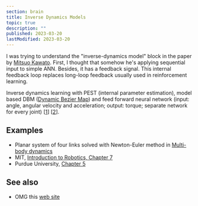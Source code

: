 ```yaml
---
section: brain
title: Inverse Dynamics Models
topic: true
description: ""
published: 2023-03-20
lastModified: 2023-03-20
---
```


I was trying to understand the "inverse-dynamics model" block in the paper by [Mitsuo Kawato](https://www.researchgate.net/profile/Mitsuo-Kawato/publication/19486290_A_hierarchical_neural-network_model_for_control_and_learning_of_voluntary_movement/links/567487f208ae0ad265ba7ab0/A-hierarchical-neural-network-model-for-control-and-learning-of-voluntary-movement.pdf). First, I thought that somehow he's applying sequential input to simple ANN. Besides, it has a feedback signal. This internal feedback loop replaces long-loop feedback usually used in reinforcement learning.


Inverse dynamics learning with PEST (internal parameter estimation), model based DBM ([Dynamic Bezier Map](https://www.researchgate.net/publication/261353871_Learning_robot_dynamics_with_Kinematic_Bezier_Maps)) and feed forward neural network (input: angle, angular velocity and acceleration; output: torque; separate network for every joint)
\[[1](https://am.is.mpg.de/uploads_file/attachment/attachment/302/paper.pdf)]
\[[2](https://h2t.anthropomatik.kit.edu/pdf/Hitzler2019.pdf)].


## Examples

- Planar system of four links solved with Newton-Euler method in [Multi-body dynamics](https://www.ncbi.nlm.nih.gov/pmc/articles/PMC1693250/pdf/14561340.pdf)
- MIT, [Introduction to Robotics, Chapter 7](https://ocw.mit.edu/courses/2-12-introduction-to-robotics-fall-2005/c7caaa2376b8ec01e270328a3b80b029_chapter7.pdf)
- Purdue University, [Chapter 5](https://www.purdue.edu/freeform/me274/wp-content/uploads/sites/15/2020/04/Lecture_27_Filled.pdf)


## See also

- OMG this [web site](https://scaron.info/robotics/inverse-kinematics.html)